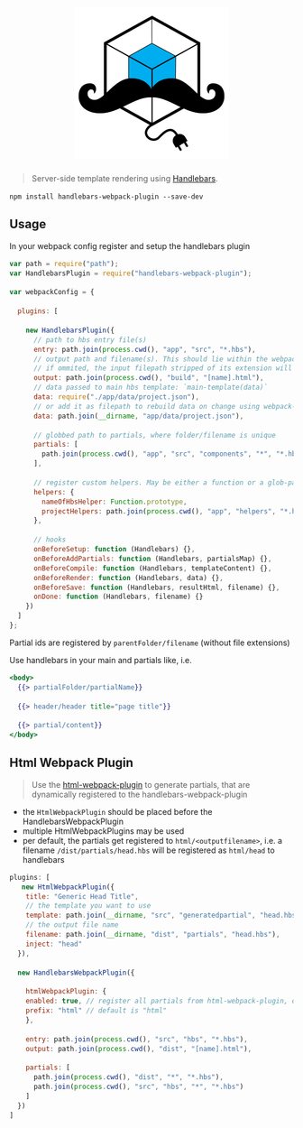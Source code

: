 <h1 align="center"><img src="./docs/hbs-wp-plugin.png" width="276" alt="handlebars webpack plugin"></h1>

> Server-side template rendering using [Handlebars](http://handlebarsjs.com/).


`npm install handlebars-webpack-plugin --save-dev`


## Usage

In your webpack config register and setup the handlebars plugin

```javascript
var path = require("path");
var HandlebarsPlugin = require("handlebars-webpack-plugin");

var webpackConfig = {

  plugins: [

    new HandlebarsPlugin({
      // path to hbs entry file(s)
      entry: path.join(process.cwd(), "app", "src", "*.hbs"),
      // output path and filename(s). This should lie within the webpacks output-folder
      // if ommited, the input filepath stripped of its extension will be used
      output: path.join(process.cwd(), "build", "[name].html"),
      // data passed to main hbs template: `main-template(data)`
      data: require("./app/data/project.json"),
      // or add it as filepath to rebuild data on change using webpack-dev-server
      data: path.join(__dirname, "app/data/project.json"),

      // globbed path to partials, where folder/filename is unique
      partials: [
        path.join(process.cwd(), "app", "src", "components", "*", "*.hbs")
      ],

      // register custom helpers. May be either a function or a glob-pattern
      helpers: {
        nameOfHbsHelper: Function.prototype,
        projectHelpers: path.join(process.cwd(), "app", "helpers", "*.helper.js")
      },

      // hooks
      onBeforeSetup: function (Handlebars) {},
      onBeforeAddPartials: function (Handlebars, partialsMap) {},
      onBeforeCompile: function (Handlebars, templateContent) {},
      onBeforeRender: function (Handlebars, data) {},
      onBeforeSave: function (Handlebars, resultHtml, filename) {},
      onDone: function (Handlebars, filename) {}
    })
  ]
};
```

Partial ids are registered by `parentFolder/filename` (without file extensions)

Use handlebars in your main and partials like, i.e.

```hbs
<body>
  {{> partialFolder/partialName}}

  {{> header/header title="page title"}}

  {{> partial/content}}
</body>
```


## Html Webpack Plugin

> Use the [html-webpack-plugin](https://github.com/jantimon/html-webpack-plugin) to generate partials, that are
> dynamically registered to the handlebars-webpack-plugin

- the `HtmlWebpackPlugin` should be placed before the HandlebarsWebpackPlugin
- multiple HtmlWebpackPlugins may be used
- per default, the partials get registered to `html/<outputfilename>`, i.e. a filename `/dist/partials/head.hbs` will be registered as `html/head` to handlebars


```js
plugins: [
   new HtmlWebpackPlugin({
    title: "Generic Head Title",
    // the template you want to use
    template: path.join(__dirname, "src", "generatedpartial", "head.hbs"),
    // the output file name
    filename: path.join(__dirname, "dist", "partials", "head.hbs"),
    inject: "head"
  }),

  new HandlebarsWebpackPlugin({

    htmlWebpackPlugin: {
    enabled: true, // register all partials from html-webpack-plugin, defaults to `false`
    prefix: "html" // default is "html"
    },

    entry: path.join(process.cwd(), "src", "hbs", "*.hbs"),
    output: path.join(process.cwd(), "dist", "[name].html"),

    partials: [
      path.join(process.cwd(), "dist", "*", "*.hbs"),
      path.join(process.cwd(), "src", "hbs", "*", "*.hbs")
    ]
  })
]
```

